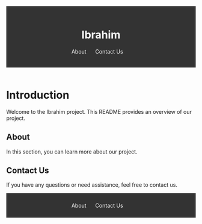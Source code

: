 
<html lang="en">
<head>
    <meta charset="UTF-8">
    <meta name="viewport" content="width=device-width, initial-scale=1.0">
    <title>README - Ibrahim</title>
  
<style>
    header {
        background-color: #333;
        color: white;
        text-align: center;
        padding: 20px 0;
    }

    footer {
        background-color: #333;
        color: white;
        text-align: center;
        padding: 10px 0;
    }

    nav ul {
        list-style: none;
        padding: 0;
    }

    nav ul li {
        display: inline;
        margin-right: 20px;
    }

    nav ul li a {
        text-decoration: none;
        color: white;
    }
</style>

 </head>
<body>
    <header>
        <h1>Ibrahim</h1>
        <nav>
            <ul>
                <li><a href="#about">About</a></li>
                <li><a href="#contact">Contact Us</a></li>
            </ul>
        </nav>
    </header>


# Introduction

Welcome to the Ibrahim project. This README provides an overview of our project.

## About

In this section, you can learn more about our project.

## Contact Us

If you have any questions or need assistance, feel free to contact us.

<!-- Add more sections as needed -->

   <!-- Content Goes Here -->

   <footer>
        <nav>
            <ul>
                <li><a href="#about">About</a></li>
                <li><a href="#contact">Contact Us</a></li>
            </ul>
        </nav>
    </footer>
</body>
</html>
